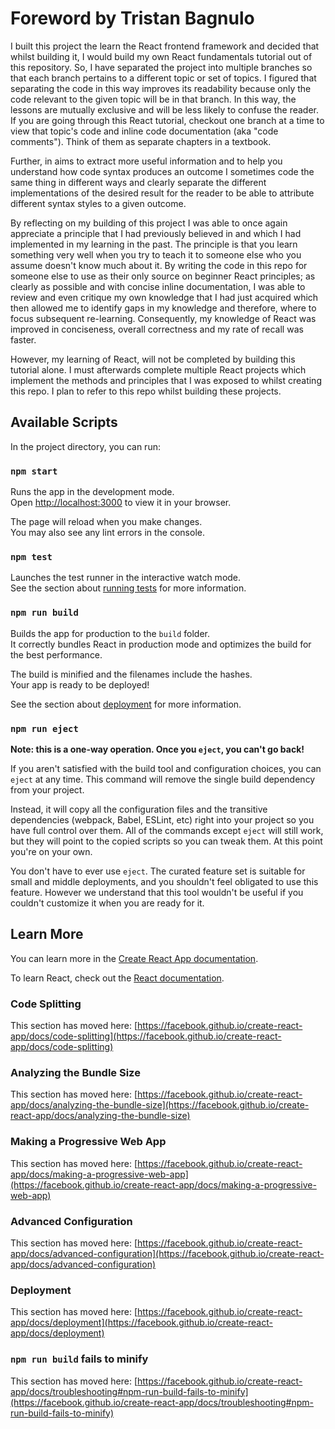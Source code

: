 # Foreword by Tristan Bagnulo

I built this project the learn the React frontend framework and decided that whilst building it, I would build my own React fundamentals tutorial out of this repository. So, I have separated the project into multiple branches so that each branch pertains to a different topic or set of topics. I figured that separating the code in this way improves its readability because only the code relevant to the given topic will be in that branch. In this way, the lessons are mutually exclusive and will be less likely to confuse the reader. If you are going through this React tutorial, checkout one branch at a time to view that topic's code and inline code documentation (aka "code comments"). Think of them as separate chapters in a textbook.

Further, in aims to extract more useful information and to help you understand how code syntax produces an outcome I sometimes code the same thing in different ways and clearly separate the different implementations of the desired result for the reader to be able to attribute different syntax styles to a given outcome. 

By reflecting on my building of this project I was able to once again appreciate a principle that I had previously believed in and which I had implemented in my learning in the past. The principle is that you learn something very well when you try to teach it to someone else who you assume doesn't know much about it. By writing the code in this repo for someone else to use as their only source on beginner React principles; as clearly as possible and with concise inline documentation, I was able to review and even critique my own knowledge that I had just acquired which then allowed me to identify gaps in my knowledge and therefore, where to focus subsequent re-learning. Consequently, my knowledge of React was improved in conciseness, overall correctness and my rate of recall was faster. 

However, my learning of React, will not be completed by building this tutorial alone. I must afterwards complete multiple React projects which implement the methods and principles that I was exposed to whilst creating this repo. I plan to refer to this repo whilst building these projects.


## Available Scripts

In the project directory, you can run:

### `npm start`

Runs the app in the development mode.\
Open [http://localhost:3000](http://localhost:3000) to view it in your browser.

The page will reload when you make changes.\
You may also see any lint errors in the console.

### `npm test`

Launches the test runner in the interactive watch mode.\
See the section about [running tests](https://facebook.github.io/create-react-app/docs/running-tests) for more information.

### `npm run build`

Builds the app for production to the `build` folder.\
It correctly bundles React in production mode and optimizes the build for the best performance.

The build is minified and the filenames include the hashes.\
Your app is ready to be deployed!

See the section about [deployment](https://facebook.github.io/create-react-app/docs/deployment) for more information.

### `npm run eject`

**Note: this is a one-way operation. Once you `eject`, you can't go back!**

If you aren't satisfied with the build tool and configuration choices, you can `eject` at any time. This command will remove the single build dependency from your project.

Instead, it will copy all the configuration files and the transitive dependencies (webpack, Babel, ESLint, etc) right into your project so you have full control over them. All of the commands except `eject` will still work, but they will point to the copied scripts so you can tweak them. At this point you're on your own.

You don't have to ever use `eject`. The curated feature set is suitable for small and middle deployments, and you shouldn't feel obligated to use this feature. However we understand that this tool wouldn't be useful if you couldn't customize it when you are ready for it.

## Learn More

You can learn more in the [Create React App documentation](https://facebook.github.io/create-react-app/docs/getting-started).

To learn React, check out the [React documentation](https://reactjs.org/).

### Code Splitting

This section has moved here: [https://facebook.github.io/create-react-app/docs/code-splitting](https://facebook.github.io/create-react-app/docs/code-splitting)

### Analyzing the Bundle Size

This section has moved here: [https://facebook.github.io/create-react-app/docs/analyzing-the-bundle-size](https://facebook.github.io/create-react-app/docs/analyzing-the-bundle-size)

### Making a Progressive Web App

This section has moved here: [https://facebook.github.io/create-react-app/docs/making-a-progressive-web-app](https://facebook.github.io/create-react-app/docs/making-a-progressive-web-app)

### Advanced Configuration

This section has moved here: [https://facebook.github.io/create-react-app/docs/advanced-configuration](https://facebook.github.io/create-react-app/docs/advanced-configuration)

### Deployment

This section has moved here: [https://facebook.github.io/create-react-app/docs/deployment](https://facebook.github.io/create-react-app/docs/deployment)

### `npm run build` fails to minify

This section has moved here: [https://facebook.github.io/create-react-app/docs/troubleshooting#npm-run-build-fails-to-minify](https://facebook.github.io/create-react-app/docs/troubleshooting#npm-run-build-fails-to-minify)
